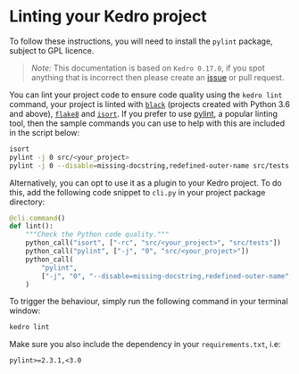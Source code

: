 # Linting your Kedro project

To follow these instructions, you will need to install the  `pylint` package, subject to GPL licence.

> *Note:* This documentation is based on `Kedro 0.17.0`, if you spot anything that is incorrect then please create an [issue](https://github.com/quantumblacklabs/kedro/issues) or pull request.

You can lint your project code to ensure code quality using the `kedro lint` command, your project is linted with [`black`](https://github.com/psf/black) (projects created with Python 3.6 and above), [`flake8`](https://gitlab.com/pycqa/flake8) and [`isort`](https://github.com/PyCQA/isort). If you prefer to use [pylint](https://www.pylint.org/), a popular linting tool, then the sample commands you can use to help with this are included in the script below:

```bash
isort
pylint -j 0 src/<your_project>
pylint -j 0 --disable=missing-docstring,redefined-outer-name src/tests
```

Alternatively, you can opt to use it as a plugin to your Kedro project. To do this, add the following code snippet to `cli.py` in your project package directory:

```python
@cli.command()
def lint():
    """Check the Python code quality."""
    python_call("isort", ["-rc", "src/<your_project>", "src/tests"])
    python_call("pylint", ["-j", "0", "src/<your_project>"])
    python_call(
        "pylint",
        ["-j", "0", "--disable=missing-docstring,redefined-outer-name", "src/tests"],
    )
```

To trigger the behaviour, simply run the following command in your terminal window:
```bash
kedro lint
```

Make sure you also include the dependency in your `requirements.txt`, i.e:
```text
pylint>=2.3.1,<3.0
```
